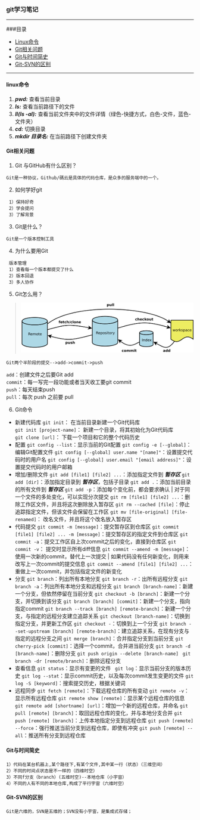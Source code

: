 ### git学习笔记
---

###目录
- [Linux命令](#linux命令)
- [Git相关问题](#git相关问题)
- [Git与时间简史](#git与时间简史)
- [Git-SVN的区别](#git-svn的区别)

---    

#### linux命令
1. ***pwd:*** 查看当前目录
2. ***ls:*** 查看当前路径下的文件
3. ***ll(ls -al):*** 查看当前文件夹中的文件详情（绿色-快捷方式，白色-文件，蓝色-文件夹）
4. ***cd:*** 切换目录
5. ***mkdir 目录名:*** 在当前路径下创建文件夹

#### Git相关问题
1. Git 与GitHub有什么区别？
```
Git是一种协议，Github/碼云是具体的代码仓库，是众多的服务端中的一个。
```
2. 如何学好git
```
 1）保持好奇
 2）学会提问
 3）了解背景
```
3. Git是什么？
```
Git是一个版本控制工具
```
4. 为什么要用Git
```
 版本管理
 1）查看每一个版本都提交了什么
 2）版本回退
 3）多人协作
```
5. Git怎么用？
>![git](./src/img/git.png)

    Git两个半阶段的提交-->add->commit->push  
 `add`：创建文件之后要Git add  
 `commit`：每一写完一段功能或者当天收工要git commit  
 `push`：每天结束push  
 `pull`：每次 push 之前要 pull

6. Git命令
- 新建代码库
`git init`： 在当前目录新建一个Git代码库  
`git init [project-name]`： 新建一个目录，将其初始化为Git代码库  
`git clone [url]`： 下载一个项目和它的整个代码历史
- 配置
`git config --list`：显示当前的Git配置
`git config -e [--global]`：编辑Git配置文件
`git config [--global] user.name "[name]"`：设置提交代码时的用户名
`git config [--global] user.email "[email address]"`：设置提交代码时的用户邮箱
- 增加/删除文件
`git add [file1] [file2] ...`：添加指定文件到 ***暂存区***
`git add [dir]`：添加指定目录到 ***暂存区***，包括子目录
`git add .`：添加当前目录的所有文件到 ***暂存区***
`git add -p`：添加每个变化前，都会要求确认 | 对于同一个文件的多处变化，可以实现分次提交
`git rm [file1] [file2] ...`：删除工作区文件，并且将这次删除放入暂存区
`git rm --cached [file]`：停止追踪指定文件，但该文件会保留在工作区
`git mv [file-original] [file-renamed]`： 改名文件，并且将这个改名放入暂存区
- 代码提交
`git commit -m [message]`：提交暂存区到仓库区
`git commit [file1] [file2] ... -m [message]`：提交暂存区的指定文件到仓库区
`git commit -a`：提交工作区自上次commit之后的变化，直接到仓库区
`git commit -v`： 提交时显示所有diff信息
`git commit --amend -m [message]`： 使用一次新的commit，替代上一次提交 | 如果代码没有任何新变化，则用来改写上一次commit的提交信息
`git commit --amend [file1] [file2] ...`： 重做上一次commit，并包括指定文件的新变化
- 分支
`git branch`：列出所有本地分支
`git branch -r`：出所有远程分支
`git branch -a`：列出所有本地分支和远程分支
`git branch [branch-name]`：新建一个分支，但依然停留在当前分支
`git checkout -b [branch]`：新建一个分支，并切换到该分支
`git branch [branch] [commit]`：新建一个分支，指向指定commit
`git branch --track [branch] [remote-branch]`：新建一个分支，与指定的远程分支建立追踪关系
`git checkout [branch-name]`：切换到指定分支，并更新工作区
`git checkout -`：切换到上一个分支
`git branch --set-upstream [branch] [remote-branch]`：建立追踪关系，在现有分支与指定的远程分支之间
`git merge [branch]`：合并指定分支到当前分支
`git cherry-pick [commit]`：选择一个commit，合并进当前分支
`git branch -d [branch-name]`：删除分支
`git push origin --delete [branch-name]` ` git branch -dr [remote/branch]`：删除远程分支
- 查看信息
`git status`：显示有变更的文件
` git log`：显示当前分支的版本历史
`git log --stat`：显示commit历史，以及每次commit发生变更的文件
`git log -S [keyword]`：搜索提交历史，根据关键词
- 远程同步
`git fetch [remote]`：下载远程仓库的所有变动
`git remote -v`：显示所有远程仓库
`git remote show [remote]`：显示某个远程仓库的信息
`git remote add [shortname] [url]`：增加一个新的远程仓库，并命名
`git pull [remote] [branch]`：取回远程仓库的变化，并与本地分支合并
`git push [remote] [branch]`：上传本地指定分支到远程仓库
`git push [remote] --force`：强行推送当前分支到远程仓库，即使有冲突
`git push [remote] --all`：推送所有分支到远程仓库 

#### Git与时间简史
```
1）代码在某台机器上,某个路径下,有某个文件,其中某一行（状态）（三维空间）  
2）不同的时间点状态是不一样的（四维时空）
3）不同f分支（branch）(五维时空)--本地仓库（小宇宙）
4）不同的人有不同的本地仓库,构成了平行宇宙（六维时空）
```
#### Git-SVN的区别
```
Git是六维的，SVN是五维的；SVN没有小宇宙，是集成式存储；
```
